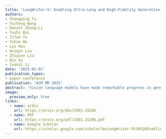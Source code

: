 ```yaml
---
title: 'LongWriter-V: Enabling Ultra-Long and High-Fidelity Generation in Vision-Language Models'
authors:
- Shangqing Tu
- Yucheng Wang
- Daniel Zhang-Li
- Yushi Bai
- Jifan Yu
- Yuhao Wu
- Lei Hou
- Huiqin Liu
- Zhiyuan Liu
- Bin Xu
- Juanzi Li
date: '2025-01-01'
publication_types:
- paper-conference
publication: 'ACM MM 2025'
abstract: 'Vision-language models have made remarkable progress in generating text from images, but generating lengthy, detailed descriptions with high fidelity remains challenging. We present LongWriter-V, a novel framework that enables vision-language models to produce ultra-long, high-fidelity textual descriptions from visual inputs. Our approach combines hierarchical visual understanding with structured text generation, allowing the model to capture fine-grained visual details while maintaining global coherence across extended outputs. LongWriter-V employs a region-aware attention mechanism that ensures comprehensive coverage of visual content and introduces a multi-stage verification process to maintain factual accuracy throughout long-form generation. Extensive experiments on image captioning, visual storytelling, and detailed image analysis tasks demonstrate that LongWriter-V significantly outperforms existing methods, generating coherent, accurate descriptions exceeding 1000 words while preserving visual-textual alignment and factual correctness.'
image:
  preview_only: true
links:
  - name: arXiv
    url: https://arxiv.org/abs/2501.15206
  - name: PDF
    url: https://arxiv.org/pdf/2501.15206.pdf
  - name: Google Scholar
    url: https://scholar.google.com/scholar?q=LongWriter-V%3A%20Enabling%20Ultra-Long%20and%20High-Fidelity%20Generation%20in%20Vision-Language%20Models
---
```



